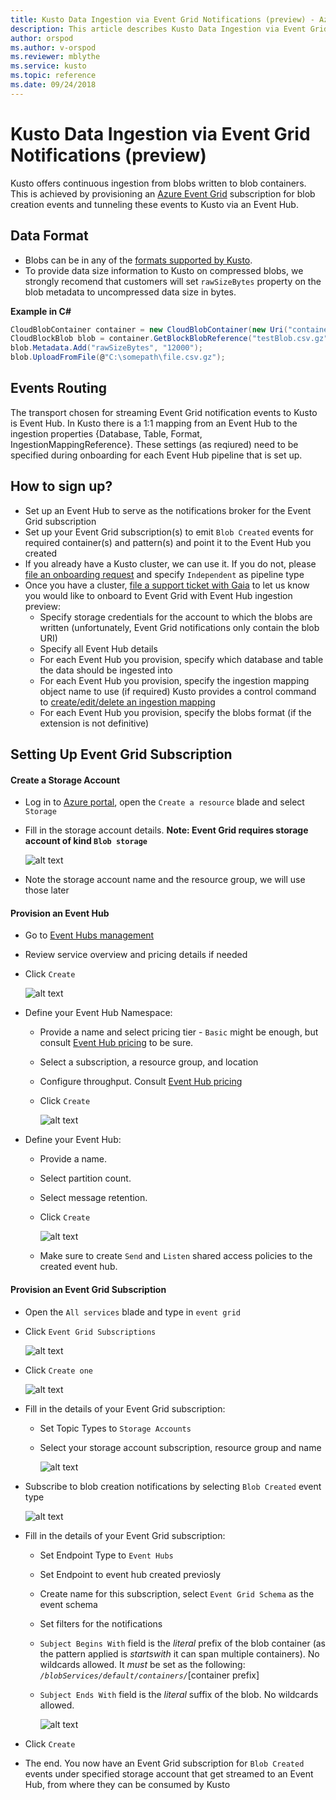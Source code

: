 ```yaml
---
title: Kusto Data Ingestion via Event Grid Notifications (preview) - Azure Kusto | Microsoft Docs
description: This article describes Kusto Data Ingestion via Event Grid Notifications (preview) in Azure Kusto.
author: orspod
ms.author: v-orspod
ms.reviewer: mblythe
ms.service: kusto
ms.topic: reference
ms.date: 09/24/2018
---
```

# Kusto Data Ingestion via Event Grid Notifications (preview)

Kusto offers continuous ingestion from blobs written to blob containers.
This is achieved by provisioning an [Azure Event Grid](https://docs.microsoft.com/en-us/azure/event-grid/overview) subscription for blob creation events and tunneling these events to Kusto via an Event Hub.

## Data Format
* Blobs can be in any of the [formats supported by Kusto](https://kusto.azurewebsites.net/docs/concepts/data-ingestion.html#supported-data-formats).
* To provide data size information to Kusto on compressed blobs, we strongly recomend that customers will set `rawSizeBytes` property on the blob metadata to uncompressed data size in bytes.

**Example in C#**

```csharp
CloudBlobContainer container = new CloudBlobContainer(new Uri("container path"));
CloudBlockBlob blob = container.GetBlockBlobReference("testBlob.csv.gz");
blob.Metadata.Add("rawSizeBytes", "12000");
blob.UploadFromFile(@"C:\somepath\file.csv.gz");
```

## Events Routing
The transport chosen for streaming Event Grid notification events to Kusto is Event Hub.
In Kusto there is a 1:1 mapping from an Event Hub to the ingestion properties {Database, Table, Format, IngestionMappingReference}.
These settings (as reqiured) need to be specified during onboarding for each Event Hub pipeline that is set up.
 
## How to sign up?
* Set up an Event Hub to serve as the notifications broker for the Event Grid subscription
* Set up your Event Grid subscription(s) to emit `Blob Created` events for required container(s) and pattern(s) and point it to the Event Hub you created
* If you already have a Kusto cluster, we can use it. If you do not, please [file an onboarding request](https://aka.ms/kustoonboard) and specify `Independent` as pipeline type
* Once you have a cluster, [file a support ticket with Gaia](https://aka.ms/gaia) to let us know you would like to onboard to Event Grid with Event Hub ingestion preview:
  * Specify storage credentials for the account to which the blobs are written (unfortunately, Event Grid notifications only contain the blob URI)
  * Specify all Event Hub details
  * For each Event Hub you provision, specify which database and table the data should be ingested into
  * For each Event Hub you provision, specify the ingestion mapping object name to use (if required)
    Kusto provides a control command to [create/edit/delete an ingestion mapping](../management/tables.md#create-ingestion-mapping)
  * For each Event Hub you provision, specify the blobs format (if the extension is not definitive)


## Setting Up Event Grid Subscription

#### Create a Storage Account
* Log in to [Azure portal](https://portal.azure.com), open the `Create a resource` blade and select `Storage`
* Fill in the storage account details.
  **Note: Event Grid requires storage account of kind `Blob storage`**

    ![alt text](./images/CreateStorage-1.png "CreateStorage-1")

* Note the storage account name and the resource group, we will use those later

#### Provision an Event Hub
* Go to [Event Hubs management](https://ms.portal.azure.com/#create/hub)
* Review service overview and pricing details if needed
* Click `Create`

    ![alt text](./images/EventHub-01.png "EventHub-01")

* Define your Event Hub Namespace:
  * Provide a name and select pricing tier - `Basic` might be enough, but consult [Event Hub pricing](https://azure.microsoft.com/en-us/pricing/details/event-hubs/) to be sure.
  * Select a subscription, a resource group, and location
  * Configure throughput. Consult [Event Hub pricing](https://azure.microsoft.com/en-us/pricing/details/event-hubs/)
  * Click `Create`

    ![alt text](./images/EventHub-02.png "EventHub-02")

* Define your Event Hub:
  * Provide a name.
  * Select partition count.
  * Select message retention.
  * Click `Create`

    ![alt text](./images/EventHub-03.png "EventHub-03")
  * Make sure to create `Send` and `Listen` shared access policies to the created event hub.


#### Provision an Event Grid Subscription
* Open the `All services` blade and type in `event grid`
* Click `Event Grid Subscriptions`

    ![alt text](./images/EventGrid-01.png "EventGrid-01")

* Click `Create one`

    ![alt text](./images/EventGrid-02.png "EventGrid-02")

* Fill in the details of your Event Grid subscription:
  * Set Topic Types to `Storage Accounts`
  * Select your storage account subscription, resource group and name

    ![alt text](./images/EventGrid-03.png "EventGrid-03")

* Subscribe to blob creation notifications by selecting `Blob Created` event type

    ![alt text](./images/EventGrid-04.png "EventGrid-04")

* Fill in the details of your Event Grid subscription:
  * Set Endpoint Type to `Event Hubs`
  * Set Endpoint to event hub created previosly
  * Create name for this subscription, select `Event Grid Schema` as the event schema
  * Set filters for the notifications
  * `Subject Begins With` field is the *literal* prefix of the blob container (as the pattern applied is *startswith* it can span multiple containers). No wildcards allowed.
  It *must* be set as the following: *`/blobServices/default/containers/`*[container prefix]
  * `Subject Ends With` field is the *literal* suffix of the blob. No wildcards allowed.

    ![alt text](./images/EventGrid-05.png "EventGrid-05")

* Click `Create`
* The end. You now have an Event Grid subscription for `Blob Created` events under specified storage account that get streamed to an Event Hub, from where they can be consumed by Kusto